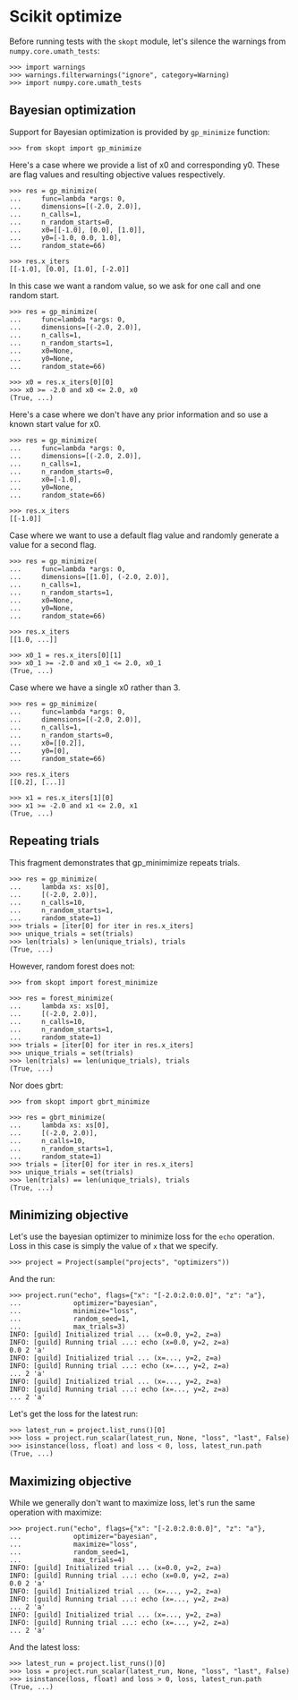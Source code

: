# Scikit optimize

Before running tests with the `skopt` module, let's silence the
warnings from `numpy.core.umath_tests`:

    >>> import warnings
    >>> warnings.filterwarnings("ignore", category=Warning)
    >>> import numpy.core.umath_tests

## Bayesian optimization

Support for Bayesian optimization is provided by `gp_minimize`
function:

    >>> from skopt import gp_minimize

Here's a case where we provide a list of x0 and corresponding
y0. These are flag values and resulting objective values respectively.

    >>> res = gp_minimize(
    ...     func=lambda *args: 0,
    ...     dimensions=[(-2.0, 2.0)],
    ...     n_calls=1,
    ...     n_random_starts=0,
    ...     x0=[[-1.0], [0.0], [1.0]],
    ...     y0=[-1.0, 0.0, 1.0],
    ...     random_state=66)

    >>> res.x_iters
    [[-1.0], [0.0], [1.0], [-2.0]]

In this case we want a random value, so we ask for one call and one
random start.

    >>> res = gp_minimize(
    ...     func=lambda *args: 0,
    ...     dimensions=[(-2.0, 2.0)],
    ...     n_calls=1,
    ...     n_random_starts=1,
    ...     x0=None,
    ...     y0=None,
    ...     random_state=66)

    >>> x0 = res.x_iters[0][0]
    >>> x0 >= -2.0 and x0 <= 2.0, x0
    (True, ...)

Here's a case where we don't have any prior information and so use a
known start value for x0.

    >>> res = gp_minimize(
    ...     func=lambda *args: 0,
    ...     dimensions=[(-2.0, 2.0)],
    ...     n_calls=1,
    ...     n_random_starts=0,
    ...     x0=[-1.0],
    ...     y0=None,
    ...     random_state=66)

    >>> res.x_iters
    [[-1.0]]

Case where we want to use a default flag value and randomly generate a
value for a second flag.

    >>> res = gp_minimize(
    ...     func=lambda *args: 0,
    ...     dimensions=[[1.0], (-2.0, 2.0)],
    ...     n_calls=1,
    ...     n_random_starts=1,
    ...     x0=None,
    ...     y0=None,
    ...     random_state=66)

    >>> res.x_iters
    [[1.0, ...]]

    >>> x0_1 = res.x_iters[0][1]
    >>> x0_1 >= -2.0 and x0_1 <= 2.0, x0_1
    (True, ...)

Case where we have a single x0 rather than 3.

    >>> res = gp_minimize(
    ...     func=lambda *args: 0,
    ...     dimensions=[(-2.0, 2.0)],
    ...     n_calls=1,
    ...     n_random_starts=0,
    ...     x0=[[0.2]],
    ...     y0=[0],
    ...     random_state=66)

    >>> res.x_iters
    [[0.2], [...]]

    >>> x1 = res.x_iters[1][0]
    >>> x1 >= -2.0 and x1 <= 2.0, x1
    (True, ...)

## Repeating trials

This fragment demonstrates that gp_minimimize repeats trials.

    >>> res = gp_minimize(
    ...     lambda xs: xs[0],
    ...     [(-2.0, 2.0)],
    ...     n_calls=10,
    ...     n_random_starts=1,
    ...     random_state=1)
    >>> trials = [iter[0] for iter in res.x_iters]
    >>> unique_trials = set(trials)
    >>> len(trials) > len(unique_trials), trials
    (True, ...)

However, random forest does not:

    >>> from skopt import forest_minimize

    >>> res = forest_minimize(
    ...     lambda xs: xs[0],
    ...     [(-2.0, 2.0)],
    ...     n_calls=10,
    ...     n_random_starts=1,
    ...     random_state=1)
    >>> trials = [iter[0] for iter in res.x_iters]
    >>> unique_trials = set(trials)
    >>> len(trials) == len(unique_trials), trials
    (True, ...)

Nor does gbrt:

    >>> from skopt import gbrt_minimize

    >>> res = gbrt_minimize(
    ...     lambda xs: xs[0],
    ...     [(-2.0, 2.0)],
    ...     n_calls=10,
    ...     n_random_starts=1,
    ...     random_state=1)
    >>> trials = [iter[0] for iter in res.x_iters]
    >>> unique_trials = set(trials)
    >>> len(trials) == len(unique_trials), trials
    (True, ...)

## Minimizing objective

Let's use the bayesian optimizer to minimize loss for the `echo`
operation. Loss in this case is simply the value of `x` that we
specify.

    >>> project = Project(sample("projects", "optimizers"))

And the run:

    >>> project.run("echo", flags={"x": "[-2.0:2.0:0.0]", "z": "a"},
    ...             optimizer="bayesian",
    ...             minimize="loss",
    ...             random_seed=1,
    ...             max_trials=3)
    INFO: [guild] Initialized trial ... (x=0.0, y=2, z=a)
    INFO: [guild] Running trial ...: echo (x=0.0, y=2, z=a)
    0.0 2 'a'
    INFO: [guild] Initialized trial ... (x=..., y=2, z=a)
    INFO: [guild] Running trial ...: echo (x=..., y=2, z=a)
    ... 2 'a'
    INFO: [guild] Initialized trial ... (x=..., y=2, z=a)
    INFO: [guild] Running trial ...: echo (x=..., y=2, z=a)
    ... 2 'a'

Let's get the loss for the latest run:

    >>> latest_run = project.list_runs()[0]
    >>> loss = project.run_scalar(latest_run, None, "loss", "last", False)
    >>> isinstance(loss, float) and loss < 0, loss, latest_run.path
    (True, ...)

## Maximizing objective

While we generally don't want to maximize loss, let's run the same
operation with maximize:

    >>> project.run("echo", flags={"x": "[-2.0:2.0:0.0]", "z": "a"},
    ...             optimizer="bayesian",
    ...             maximize="loss",
    ...             random_seed=1,
    ...             max_trials=4)
    INFO: [guild] Initialized trial ... (x=0.0, y=2, z=a)
    INFO: [guild] Running trial ...: echo (x=0.0, y=2, z=a)
    0.0 2 'a'
    INFO: [guild] Initialized trial ... (x=..., y=2, z=a)
    INFO: [guild] Running trial ...: echo (x=..., y=2, z=a)
    ... 2 'a'
    INFO: [guild] Initialized trial ... (x=..., y=2, z=a)
    INFO: [guild] Running trial ...: echo (x=..., y=2, z=a)
    ... 2 'a'

And the latest loss:

    >>> latest_run = project.list_runs()[0]
    >>> loss = project.run_scalar(latest_run, None, "loss", "last", False)
    >>> isinstance(loss, float) and loss > 0, loss, latest_run.path
    (True, ...)
